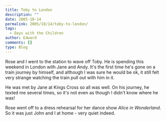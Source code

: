 ```yaml
---
title: Toby to London
description: ""
date: 2005-10-14
permalink: 2005/10/14/toby-to-london/
tags:
  - Days with the Children
author: Edward
comments: []
type: Blog
---
```


Rose and I went to the station to wave off Toby. He is spending this
weekend in London with Jane and Andy. It\'s the first time he\'s gone on
a train journey by himself, and although I was sure he would be ok, it
still felt very strange watching the train pull out with him in it.

He was met by Jane at Kings Cross so all was well. On his journey, he
texted me several times, so it\'s not even as though I didn\'t know
where he was!

Rose went off to a dress rehearsal for her dance show *Alice in
Wonderland*. So it was just John and I at home - very quiet indeed.

